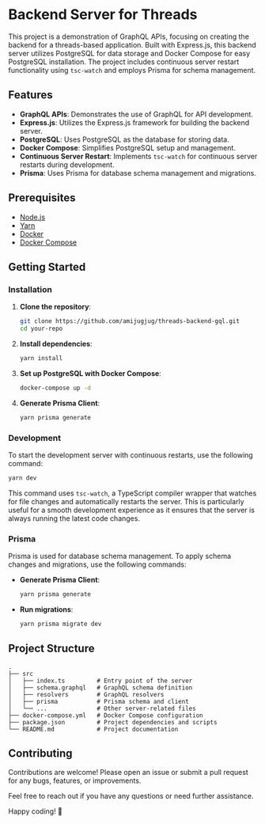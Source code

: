 # Backend Server for Threads

This project is a demonstration of GraphQL APIs, focusing on creating the backend for a threads-based application. Built with Express.js, this backend server utilizes PostgreSQL for data storage and Docker Compose for easy PostgreSQL installation. The project includes continuous server restart functionality using `tsc-watch` and employs Prisma for schema management.

## Features

- **GraphQL APIs**: Demonstrates the use of GraphQL for API development.
- **Express.js**: Utilizes the Express.js framework for building the backend server.
- **PostgreSQL**: Uses PostgreSQL as the database for storing data.
- **Docker Compose**: Simplifies PostgreSQL setup and management.
- **Continuous Server Restart**: Implements `tsc-watch` for continuous server restarts during development.
- **Prisma**: Uses Prisma for database schema management and migrations.

## Prerequisites

- [Node.js](https://nodejs.org/)
- [Yarn](https://yarnpkg.com/)
- [Docker](https://www.docker.com/)
- [Docker Compose](https://docs.docker.com/compose/)

## Getting Started

### Installation

1. **Clone the repository**:

   ```bash
   git clone https://github.com/amijugjug/threads-backend-gql.git
   cd your-repo
   ```

2. **Install dependencies**:

   ```bash
   yarn install
   ```

3. **Set up PostgreSQL with Docker Compose**:

   ```bash
   docker-compose up -d
   ```

4. **Generate Prisma Client**:
   ```bash
   yarn prisma generate
   ```

### Development

To start the development server with continuous restarts, use the following command:

```bash
yarn dev
```

This command uses `tsc-watch`, a TypeScript compiler wrapper that watches for file changes and automatically restarts the server. This is particularly useful for a smooth development experience as it ensures that the server is always running the latest code changes.

### Prisma

Prisma is used for database schema management. To apply schema changes and migrations, use the following commands:

- **Generate Prisma Client**:

  ```bash
  yarn prisma generate
  ```

- **Run migrations**:
  ```bash
  yarn prisma migrate dev
  ```

## Project Structure

```
.
├── src
│   ├── index.ts         # Entry point of the server
│   ├── schema.graphql   # GraphQL schema definition
│   ├── resolvers        # GraphQL resolvers
│   ├── prisma           # Prisma schema and client
│   └── ...              # Other server-related files
├── docker-compose.yml   # Docker Compose configuration
├── package.json         # Project dependencies and scripts
└── README.md            # Project documentation
```

## Contributing

Contributions are welcome! Please open an issue or submit a pull request for any bugs, features, or improvements.

Feel free to reach out if you have any questions or need further assistance.

Happy coding! 🚀

